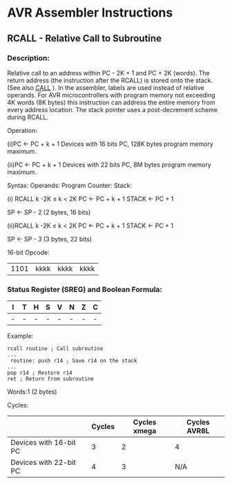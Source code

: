 AVR Assembler Instructions
==========================

RCALL - Relative Call to Subroutine
-----------------------------------

### <a href="" id="N17F61"></a> Description:

Relative call to an address within PC - 2K + 1 and PC + 2K (words). The return address (the instruction after the RCALL) is stored onto the stack. (See also <a href="avrassembler.wb_CALL.html" class="xref" title="CALL - Long Call to a Subroutine">CALL</a> ). In the assembler, labels are used instead of relative operands. For AVR microcontrollers with program memory not exceeding 4K words (8K bytes) this instruction can address the entire memory from every address location. The stack pointer uses a post-decrement scheme during RCALL.

Operation:

(i)PC ← PC + k + 1 Devices with 16 bits PC, 128K bytes program memory maximum.

(ii)PC ← PC + k + 1 Devices with 22 bits PC, 8M bytes program memory maximum.

Syntax: Operands: Program Counter: Stack:

(i) RCALL k -2K ≤ k &lt; 2K PC ← PC + k + 1 STACK ← PC + 1

SP ← SP - 2 (2 bytes, 16 bits)

(ii)RCALL k -2K ≤ k &lt; 2K PC ← PC + k + 1 STACK ← PC + 1

SP ← SP - 3 (3 bytes, 22 bits)

16-bit Opcode:

|      |      |      |      |
|------|------|------|------|
| 1101 | kkkk | kkkk | kkkk |

### <a href="" id="N17FA0"></a> Status Register (SREG) and Boolean Formula:

| I   | T   | H   | S   | V   | N   | Z   | C   |
|-----|-----|-----|-----|-----|-----|-----|-----|
| -   | -   | -   | -   | -   | -   | -   | -   |

Example:

``` programlisting
rcall routine ; Call subroutine
...
 routine: push r14 ; Save r14 on the stack
...
pop r14 ; Restore r14
ret ; Return from subroutine
```

Words:1 (2 bytes)

Cycles:

|                        | Cycles | Cycles xmega | Cycles AVR8L |
|------------------------|--------|--------------|--------------|
| Devices with 16-bit PC | 3      | 2            | 4            |
| Devices with 22-bit PC | 4      | 3            | N/A          |
